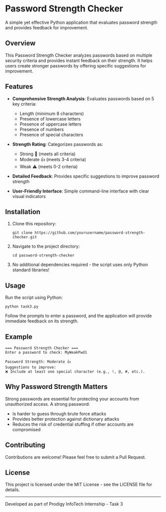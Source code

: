 # Password Strength Checker

A simple yet effective Python application that evaluates password strength and provides feedback for improvement.

## Overview

This Password Strength Checker analyzes passwords based on multiple security criteria and provides instant feedback on their strength. It helps users create stronger passwords by offering specific suggestions for improvement.

## Features

- **Comprehensive Strength Analysis**: Evaluates passwords based on 5 key criteria:
  - Length (minimum 8 characters)
  - Presence of lowercase letters
  - Presence of uppercase letters
  - Presence of numbers
  - Presence of special characters

- **Strength Rating**: Categorizes passwords as:
  - Strong 💪 (meets all criteria)
  - Moderate 👍 (meets 3-4 criteria)
  - Weak ⚠️ (meets 0-2 criteria)

- **Detailed Feedback**: Provides specific suggestions to improve password strength

- **User-Friendly Interface**: Simple command-line interface with clear visual indicators

## Installation

1. Clone this repository:
   ```
   git clone https://github.com/yourusername/password-strength-checker.git
   ```

2. Navigate to the project directory:
   ```
   cd password-strength-checker
   ```

3. No additional dependencies required - the script uses only Python standard libraries!

## Usage

Run the script using Python:

```
python task3.py
```

Follow the prompts to enter a password, and the application will provide immediate feedback on its strength.

## Example

```
=== Password Strength Checker ===
Enter a password to check: MyWeakPwd1

Password Strength: Moderate 👍
Suggestions to improve:
❌ Include at least one special character (e.g., !, @, #, etc.).
```

## Why Password Strength Matters

Strong passwords are essential for protecting your accounts from unauthorized access. A strong password:
- Is harder to guess through brute force attacks
- Provides better protection against dictionary attacks
- Reduces the risk of credential stuffing if other accounts are compromised

## Contributing

Contributions are welcome! Please feel free to submit a Pull Request.

## License

This project is licensed under the MIT License - see the LICENSE file for details.

---

Developed as part of Prodigy InfoTech Internship - Task 3